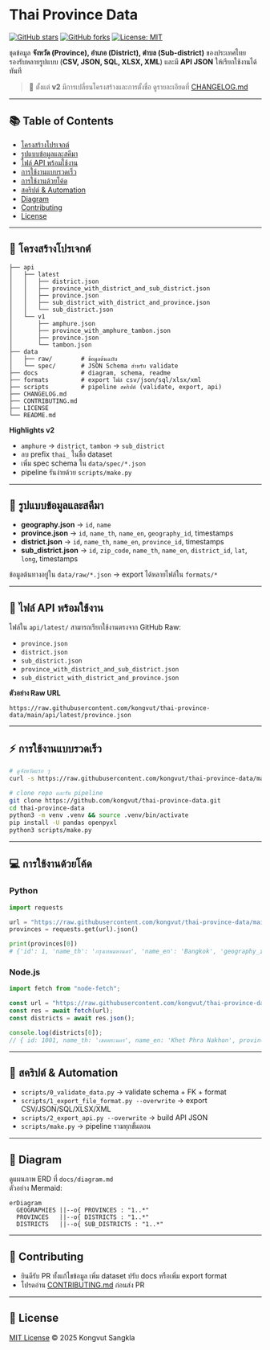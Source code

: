# Thai Province Data

[![GitHub stars](https://img.shields.io/github/stars/kongvut/thai-province-data.svg)](https://github.com/kongvut/thai-province-data/stargazers)
[![GitHub forks](https://img.shields.io/github/forks/kongvut/thai-province-data.svg)](https://github.com/kongvut/thai-province-data/network)
[![License: MIT](https://img.shields.io/badge/License-MIT-yellow.svg)](LICENSE)

ชุดข้อมูล **จังหวัด (Province), อำเภอ (District), ตำบล (Sub-district)** ของประเทศไทย  
รองรับหลายรูปแบบ (**CSV, JSON, SQL, XLSX, XML**) และมี **API JSON** ให้เรียกใช้งานได้ทันที

> 📌 ตั้งแต่ **v2** มีการเปลี่ยนโครงสร้างและการตั้งชื่อ ดูรายละเอียดที่ [CHANGELOG.md](CHANGELOG.md)

---

## 📚 Table of Contents
- [โครงสร้างโปรเจกต์](#-โครงสร้างโปรเจกต์)
- [รูปแบบข้อมูลและสคีมา](#-รูปแบบข้อมูลและสคีมา)
- [ไฟล์ API พร้อมใช้งาน](#-ไฟล์-api-พร้อมใช้งาน)
- [การใช้งานแบบรวดเร็ว](#-การใช้งานแบบรวดเร็ว)
- [การใช้งานด้วยโค้ด](#-การใช้งานด้วยโค้ด)
- [สคริปต์ & Automation](#-สคริปต์--automation)
- [Diagram](#-diagram)
- [Contributing](#-contributing)
- [License](#-license)

---

## 📂 โครงสร้างโปรเจกต์
```
├── api
│   ├── latest
│   │   ├── district.json
│   │   ├── province_with_district_and_sub_district.json
│   │   ├── province.json
│   │   ├── sub_district_with_district_and_province.json
│   │   └── sub_district.json
│   └── v1
│       ├── amphure.json
│       ├── province_with_amphure_tambon.json
│       ├── province.json
│       └── tambon.json
├── data
│   ├── raw/        # ข้อมูลต้นฉบับ
│   └── spec/       # JSON Schema สำหรับ validate
├── docs            # diagram, schema, readme
├── formats         # export ไฟล์ csv/json/sql/xlsx/xml
├── scripts         # pipeline สคริปต์ (validate, export, api)
├── CHANGELOG.md
├── CONTRIBUTING.md
├── LICENSE
└── README.md
```

**Highlights v2**
- `amphure` → `district`, `tambon` → `sub_district`
- ลบ prefix `thai_` ในชื่อ dataset
- เพิ่ม spec schema ใน `data/spec/*.json`
- pipeline รันง่ายด้วย `scripts/make.py`

---

## 🧾 รูปแบบข้อมูลและสคีมา
- **geography.json** → `id`, `name`
- **province.json** → `id`, `name_th`, `name_en`, `geography_id`, timestamps
- **district.json** → `id`, `name_th`, `name_en`, `province_id`, timestamps
- **sub_district.json** → `id`, `zip_code`, `name_th`, `name_en`, `district_id`, `lat`, `long`, timestamps

ข้อมูลต้นทางอยู่ใน `data/raw/*.json` → export ได้หลายไฟล์ใน `formats/*`

---

## 🔌 ไฟล์ API พร้อมใช้งาน

ไฟล์ใน `api/latest/` สามารถเรียกใช้งานตรงจาก GitHub Raw:

- `province.json`
- `district.json`
- `sub_district.json`
- `province_with_district_and_sub_district.json`
- `sub_district_with_district_and_province.json`

**ตัวอย่าง Raw URL**
```
https://raw.githubusercontent.com/kongvut/thai-province-data/main/api/latest/province.json
```

---

## ⚡ การใช้งานแบบรวดเร็ว

```bash
# ดูจังหวัดแรก ๆ
curl -s https://raw.githubusercontent.com/kongvut/thai-province-data/main/api/latest/province.json | jq '.[0:3]'
```

```bash
# clone repo และรัน pipeline
git clone https://github.com/kongvut/thai-province-data.git
cd thai-province-data
python3 -m venv .venv && source .venv/bin/activate
pip install -U pandas openpyxl
python3 scripts/make.py
```

---

## 💻 การใช้งานด้วยโค้ด

### Python
```python
import requests

url = "https://raw.githubusercontent.com/kongvut/thai-province-data/main/api/latest/province.json"
provinces = requests.get(url).json()

print(provinces[0])
# {'id': 1, 'name_th': 'กรุงเทพมหานคร', 'name_en': 'Bangkok', 'geography_id': 2, ...}
```

### Node.js
```js
import fetch from "node-fetch";

const url = "https://raw.githubusercontent.com/kongvut/thai-province-data/main/api/latest/district.json";
const res = await fetch(url);
const districts = await res.json();

console.log(districts[0]);
// { id: 1001, name_th: 'เขตพระนคร', name_en: 'Khet Phra Nakhon', province_id: 1, ... }
```

---

## 🧪 สคริปต์ & Automation

- `scripts/0_validate_data.py` → validate schema + FK + format
- `scripts/1_export_file_format.py --overwrite` → export CSV/JSON/SQL/XLSX/XML
- `scripts/2_export_api.py --overwrite` → build API JSON
- `scripts/make.py` → pipeline รวมทุกขั้นตอน

---

## 🧭 Diagram

ดูแผนภาพ ERD ที่ `docs/diagram.md`  
ตัวอย่าง Mermaid:

```mermaid
erDiagram
  GEOGRAPHIES ||--o{ PROVINCES : "1..*"
  PROVINCES   ||--o{ DISTRICTS : "1..*"
  DISTRICTS   ||--o{ SUB_DISTRICTS : "1..*"
```

---

## 🤝 Contributing
- ยินดีรับ PR ทั้งแก้ไขข้อมูล เพิ่ม dataset ปรับ docs หรือเพิ่ม export format
- โปรดอ่าน [CONTRIBUTING.md](CONTRIBUTING.md) ก่อนส่ง PR

---

## 📄 License
[MIT License](LICENSE) © 2025 Kongvut Sangkla
